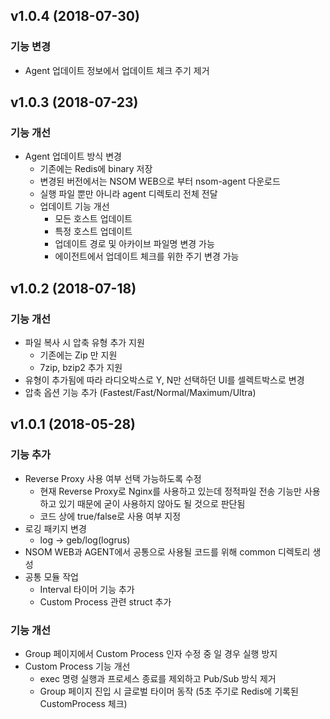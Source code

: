 ## v1.0.4 (2018-07-30)
### 기능 변경
* Agent 업데이트 정보에서 업데이트 체크 주기 제거

## v1.0.3 (2018-07-23)
### 기능 개선
* Agent 업데이트 방식 변경
    * 기존에는 Redis에 binary 저장
    * 변경된 버전에서는 NSOM WEB으로 부터 nsom-agent 다운로드
    * 실행 파일 뿐만 아니라 agent 디렉토리 전체 전달
    * 업데이트 기능 개선
        * 모든 호스트 업데이트
        * 특정 호스트 업데이트
        * 업데이트 경로 및 아카이브 파일명 변경 가능
        * 에이전트에서 업데이트 체크를 위한 주기 변경 가능

## v1.0.2 (2018-07-18)
### 기능 개선
* 파일 복사 시 압축 유형 추가 지원
    * 기존에는 Zip 만 지원
    * 7zip, bzip2 추가 지원
* 유형이 추가됨에 따라 라디오박스로 Y, N만 선택하던 UI를 셀렉트박스로 변경
* 압축 옵션 기능 추가 (Fastest/Fast/Normal/Maximum/Ultra)

## v1.0.1 (2018-05-28)
### 기능 추가
* Reverse Proxy 사용 여부 선택 가능하도록 수정
	* 현재 Reverse Proxy로 Nginx를 사용하고 있는데 정적파일 전송 기능만 사용하고 있기 때문에 굳이 사용하지 않아도 될 것으로 판단됨
	* 코드 상에 true/false로 사용 여부 지정
* 로깅 패키지 변경
	* log -> geb/log(logrus)
* NSOM WEB과 AGENT에서 공통으로 사용될 코드를 위해 common 디렉토리 생성
* 공통 모듈 작업
	* Interval 타이머 기능 추가
	* Custom Process 관련 struct 추가


### 기능 개선
* Group 페이지에서 Custom Process 인자 수정 중 일 경우 실행 방지
* Custom Process 기능 개선
	* exec 명령 실행과 프로세스 종료를 제외하고 Pub/Sub 방식 제거
	* Group 페이지 진입 시 글로벌 타이머 동작 (5초 주기로 Redis에 기록된 CustomProcess 체크)